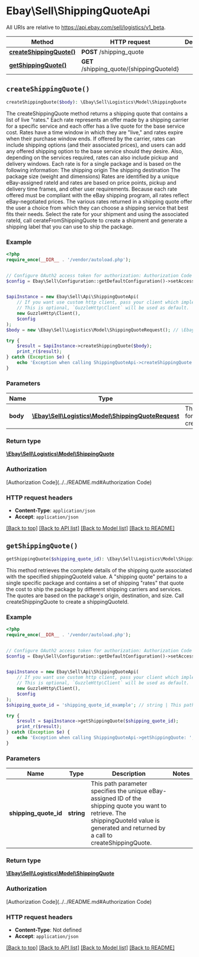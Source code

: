# Ebay\Sell\ShippingQuoteApi

All URIs are relative to https://api.ebay.com/sell/logistics/v1_beta.

Method | HTTP request | Description
------------- | ------------- | -------------
[**createShippingQuote()**](ShippingQuoteApi.md#createShippingQuote) | **POST** /shipping_quote | 
[**getShippingQuote()**](ShippingQuoteApi.md#getShippingQuote) | **GET** /shipping_quote/{shippingQuoteId} | 


## `createShippingQuote()`

```php
createShippingQuote($body): \Ebay\Sell\Logistics\Model\ShippingQuote
```



The createShippingQuote method returns a shipping quote that contains a list of live &quot;rates.&quot; Each rate represents an offer made by a shipping carrier for a specific service and each offer has a live quote for the base service cost. Rates have a time window in which they are &quot;live,&quot; and rates expire when their purchase window ends. If offered by the carrier, rates can include shipping options (and their associated prices), and users can add any offered shipping option to the base service should they desire. Also, depending on the services required, rates can also include pickup and delivery windows. Each rate is for a single package and is based on the following information: The shipping origin The shipping destination The package size (weight and dimensions) Rates are identified by a unique eBay-assigned rateId and rates are based on price points, pickup and delivery time frames, and other user requirements. Because each rate offered must be compliant with the eBay shipping program, all rates reflect eBay-negotiated prices. The various rates returned in a shipping quote offer the user a choice from which they can choose a shipping service that best fits their needs. Select the rate for your shipment and using the associated rateId, call cerateFromShippingQuote to create a shipment and generate a shipping label that you can use to ship the package.

### Example

```php
<?php
require_once(__DIR__ . '/vendor/autoload.php');


// Configure OAuth2 access token for authorization: Authorization Code
$config = Ebay\Sell\Configuration::getDefaultConfiguration()->setAccessToken('YOUR_ACCESS_TOKEN');


$apiInstance = new Ebay\Sell\Api\ShippingQuoteApi(
    // If you want use custom http client, pass your client which implements `GuzzleHttp\ClientInterface`.
    // This is optional, `GuzzleHttp\Client` will be used as default.
    new GuzzleHttp\Client(),
    $config
);
$body = new \Ebay\Sell\Logistics\Model\ShippingQuoteRequest(); // \Ebay\Sell\Logistics\Model\ShippingQuoteRequest | The request object for createShippingQuote.

try {
    $result = $apiInstance->createShippingQuote($body);
    print_r($result);
} catch (Exception $e) {
    echo 'Exception when calling ShippingQuoteApi->createShippingQuote: ', $e->getMessage(), PHP_EOL;
}
```

### Parameters

Name | Type | Description  | Notes
------------- | ------------- | ------------- | -------------
 **body** | [**\Ebay\Sell\Logistics\Model\ShippingQuoteRequest**](../Model/ShippingQuoteRequest.md)| The request object for createShippingQuote. |

### Return type

[**\Ebay\Sell\Logistics\Model\ShippingQuote**](../Model/ShippingQuote.md)

### Authorization

[Authorization Code](../../README.md#Authorization Code)

### HTTP request headers

- **Content-Type**: `application/json`
- **Accept**: `application/json`

[[Back to top]](#) [[Back to API list]](../../README.md#endpoints)
[[Back to Model list]](../../README.md#models)
[[Back to README]](../../README.md)

## `getShippingQuote()`

```php
getShippingQuote($shipping_quote_id): \Ebay\Sell\Logistics\Model\ShippingQuote
```



This method retrieves the complete details of the shipping quote associated with the specified shippingQuoteId value. A &quot;shipping quote&quot; pertains to a single specific package and contains a set of shipping &quot;rates&quot; that quote the cost to ship the package by different shipping carriers and services. The quotes are based on the package's origin, destination, and size. Call createShippingQuote to create a shippingQuoteId.

### Example

```php
<?php
require_once(__DIR__ . '/vendor/autoload.php');


// Configure OAuth2 access token for authorization: Authorization Code
$config = Ebay\Sell\Configuration::getDefaultConfiguration()->setAccessToken('YOUR_ACCESS_TOKEN');


$apiInstance = new Ebay\Sell\Api\ShippingQuoteApi(
    // If you want use custom http client, pass your client which implements `GuzzleHttp\ClientInterface`.
    // This is optional, `GuzzleHttp\Client` will be used as default.
    new GuzzleHttp\Client(),
    $config
);
$shipping_quote_id = 'shipping_quote_id_example'; // string | This path parameter specifies the unique eBay-assigned ID of the shipping quote you want to retrieve. The shippingQuoteId value is generated and returned by a call to createShippingQuote.

try {
    $result = $apiInstance->getShippingQuote($shipping_quote_id);
    print_r($result);
} catch (Exception $e) {
    echo 'Exception when calling ShippingQuoteApi->getShippingQuote: ', $e->getMessage(), PHP_EOL;
}
```

### Parameters

Name | Type | Description  | Notes
------------- | ------------- | ------------- | -------------
 **shipping_quote_id** | **string**| This path parameter specifies the unique eBay-assigned ID of the shipping quote you want to retrieve. The shippingQuoteId value is generated and returned by a call to createShippingQuote. |

### Return type

[**\Ebay\Sell\Logistics\Model\ShippingQuote**](../Model/ShippingQuote.md)

### Authorization

[Authorization Code](../../README.md#Authorization Code)

### HTTP request headers

- **Content-Type**: Not defined
- **Accept**: `application/json`

[[Back to top]](#) [[Back to API list]](../../README.md#endpoints)
[[Back to Model list]](../../README.md#models)
[[Back to README]](../../README.md)
